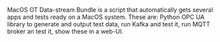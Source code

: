 MacOS OT Data-stream Bundle is a script that automatically gets several apps and tests ready on a MacOS system. These are: Python OPC UA library to generate and output test data, run Kafka and test it, run MQTT broker an test it, show these in a web-UI.

